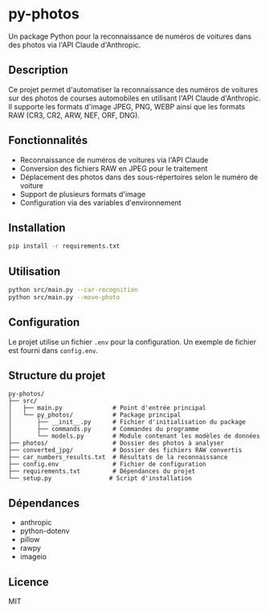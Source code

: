 # py-photos

Un package Python pour la reconnaissance de numéros de voitures dans des photos via l'API Claude d'Anthropic.

## Description

Ce projet permet d'automatiser la reconnaissance des numéros de voitures sur des photos de courses automobiles en utilisant l'API Claude d'Anthropic. Il supporte les formats d'image JPEG, PNG, WEBP ainsi que les formats RAW (CR3, CR2, ARW, NEF, ORF, DNG).

## Fonctionnalités

- Reconnaissance de numéros de voitures via l'API Claude
- Conversion des fichiers RAW en JPEG pour le traitement
- Déplacement des photos dans des sous-répertoires selon le numéro de voiture
- Support de plusieurs formats d'image
- Configuration via des variables d'environnement

## Installation

```bash
pip install -r requirements.txt
```

## Utilisation

```bash
python src/main.py --car-recognition
python src/main.py --move-photo
```

## Configuration

Le projet utilise un fichier `.env` pour la configuration. Un exemple de fichier est fourni dans `config.env`.

## Structure du projet

```
py-photos/
├── src/
│   ├── main.py              # Point d'entrée principal
│   └── py_photos/           # Package principal
│       ├── __init__.py      # Fichier d'initialisation du package
│       ├── commands.py      # Commandes du programme
│       └── models.py        # Module contenant les modèles de données
├── photos/                  # Dossier des photos à analyser
├── converted_jpg/           # Dossier des fichiers RAW convertis
├── car_numbers_results.txt  # Résultats de la reconnaissance
├── config.env               # Fichier de configuration
├── requirements.txt         # Dépendances du projet
└── setup.py                # Script d'installation
```

## Dépendances

- anthropic
- python-dotenv
- pillow
- rawpy
- imageio

## Licence

MIT
